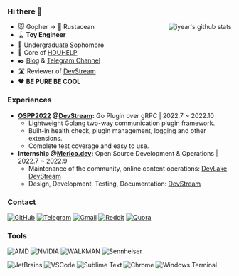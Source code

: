 
### Hi there 👋

<img align="right" src="https://github-readme-stats.vercel.app/api?username=iyear&show_icons=true&icon_color=0366d6&bg_color=ffffff&count_private=true&hide_title=true&include_all_commits=true" alt="iyear's github stats"/>

- 🐭 Gopher → 🦀 Rustacean
- 🪀 **Toy Engineer**
- 🏬 Undergraduate Sophomore
- 🧑 Core of [HDUHELP](https://github.com/hduhelp)
- ✒️ [Blog](https://iyear.me) & [Telegram Channel](https://t.me/iyear)
- 🛣️ Reviewer of [DevStream](https://github.com/devstream-io/devstream)
- ❤️ **BE PURE BE COOL**

### Experiences
- **[OSPP2022](https://summer-ospp.ac.cn/) @[DevStream](https://github.com/devstream-io/devstream):** Go Plugin over gRPC | 2022.7 ~ 2022.10
  - Lightweight Golang two-way communication plugin framework.
  - Built-in health check, plugin management, logging and other extensions.
  - Complete test coverage and easy to use.
- **Internship @[Merico.dev](https://www.merico.dev/):** Open Source Development & Operations | 2022.7 ~ 2022.9
  - Maintenance of the community, online content operations: [DevLake](https://github.com/apache/incubator-devlake) [DevStream](https://github.com/devstream-io/devstream)
  - Design, Development, Testing, Documentation: [DevStream](https://github.com/devstream-io/devstream)

### Contact

[![GitHub](https://img.shields.io/badge/github-%23100000.svg?&style=for-the-badge&logo=github&logoColor=white)](https://github.com/iyear)
[![Telegram](https://img.shields.io/badge/telegram-%2326A5E4.svg?&style=for-the-badge&logo=telegram&logoColor=white)](https://t.me/xixilll)
[![Gmail](https://img.shields.io/badge/gmail-%23EA4335.svg?&style=for-the-badge&logo=gmail&logoColor=white)](mailto:ljyngup@gmail.com)
[![Reddit](https://img.shields.io/badge/reddit-%23FF4500.svg?&style=for-the-badge&logo=reddit&logoColor=white)](https://www.reddit.com/user/iyear_)
[![Quora](https://img.shields.io/badge/quora-%23B92B27.svg?&style=for-the-badge&logo=quora&logoColor=white)](https://www.quora.com/profile/Iyear)

### Tools
![AMD](https://img.shields.io/badge/amd-%23ED1C24.svg?&style=for-the-badge&logo=amd&logoColor=white)
![NVIDIA](https://img.shields.io/badge/nvidia-%2376B900.svg?&style=for-the-badge&logo=nvidia&logoColor=white)
![WALKMAN](https://img.shields.io/badge/walkman%20A55-%23000000.svg?&style=for-the-badge&logo=walkman&logoColor=white)
![Sennheiser](https://img.shields.io/badge/sennheiser%20IE40pro-%23000000.svg?&style=for-the-badge&logo=sennheiser&logoColor=white)

![JetBrains](https://img.shields.io/badge/jetbrains-%23000000.svg?&style=for-the-badge&logo=jetbrains&logoColor=white)
![VSCode](https://img.shields.io/badge/vscode-%23007ACC.svg?&style=for-the-badge&logo=visual-studio-code&logoColor=white)
![Sublime Text](https://img.shields.io/badge/Sublime%20Text-%23FF9800.svg?&style=for-the-badge&logo=sublime%20text&logoColor=white)
![Chrome](https://img.shields.io/badge/google%20chrome-%234285F4.svg?&style=for-the-badge&logo=google%20chrome&logoColor=white)
![Windows Terminal](https://img.shields.io/badge/Windows%20Terminal-%234D4D4D.svg?style=for-the-badge&logo=Windows%20Terminal&logoColor=white)
